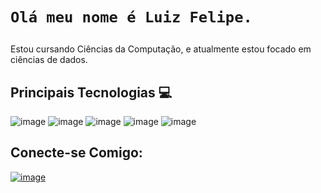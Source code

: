 <h1>
    
    Olá meu nome é Luiz Felipe.
</h1>

Estou cursando Ciências da Computação, e atualmente estou focado em ciências de dados.


## Principais Tecnologias 💻

![image](https://github.com/LuizFeCR/dio-lab-open-source/assets/127237605/60c2bfbc-b7ef-4496-8687-5075c693272a)
![image](https://github.com/LuizFeCR/dio-lab-open-source/assets/127237605/c9866b8a-2b84-4e86-9e3b-95562662a4c3)
![image](https://github.com/LuizFeCR/dio-lab-open-source/assets/127237605/f2673c99-d324-4423-9621-409847f7c0d3)
![image](https://github.com/LuizFeCR/dio-lab-open-source/assets/127237605/a2d3bac0-2c7e-402a-bbb0-79f4edf70e04)
![image](https://github.com/LuizFeCR/dio-lab-open-source/assets/127237605/515d0dd2-c8ef-4d46-9126-202fc0df104e)


## Conecte-se Comigo:

 <a href="https://www.linkedin.com/in/luiz-felipe-caetano-rodrigues-2325a62b9/">![image](https://github.com/LuizFeCR/dio-lab-open-source/assets/127237605/93d7212b-e22f-4fad-ae7d-dcc6d0de9ac3)
<a>
